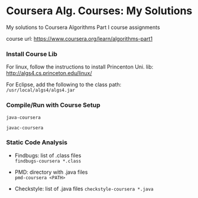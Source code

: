 # Coursera Alg. Courses: My Solutions
My solutions to Coursera Algorithms Part I course assignments

course url: https://www.coursera.org/learn/algorithms-part1

### Install Course Lib
For linux, follow the instructions to install Princenton Uni. lib:
http://algs4.cs.princeton.edu/linux/

For Eclipse, add the following to the class path:   
`/usr/local/algs4/algs4.jar`


### Compile/Run with Course Setup
`java-coursera`

`javac-coursera`

### Static Code Analysis
- Findbugs: list of .class files  
`findbugs-coursera *.class`

- PMD: directory with .java files   
`pmd-coursera <PATH>`

- Checkstyle: list of .java files
`checkstyle-coursera *.java`